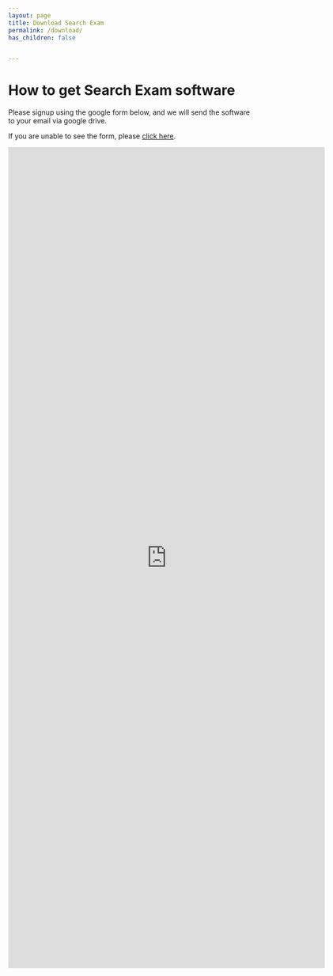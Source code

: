 ```yaml
---
layout: page
title: Download Search Exam
permalink: /download/
has_children: false


---
```


# How to get Search Exam software


Please signup using the google form below, and we will send the software to your email via google drive.

If you are unable to see the form, please [click here](https://forms.gle/QWCmZw2Ytwxkas6V7).

<iframe src="https://docs.google.com/forms/d/e/1FAIpQLSd1vhTzuK3bdOHyAc4jVqbIhWbxtLdQPiimZd0VhcCv0IDkhQ/viewform?embedded=true" width="640" height="1661" frameborder="0" marginheight="0" marginwidth="0">Loading…</iframe>


